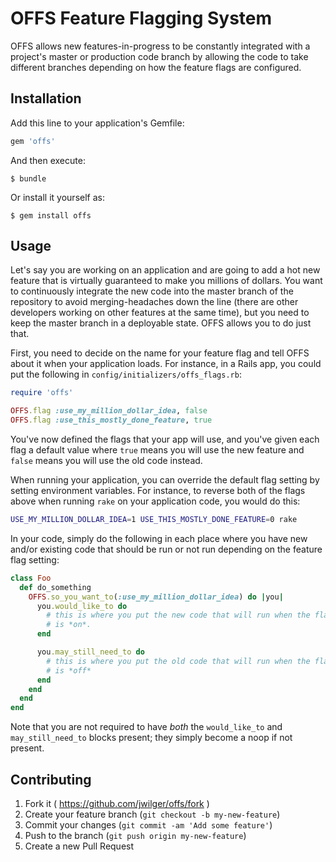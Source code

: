 # OFFS Feature Flagging System

OFFS allows new features-in-progress to be constantly integrated with
a project's master or production code branch by allowing the code to
take different branches depending on how the feature flags are
configured.

## Installation

Add this line to your application's Gemfile:

```ruby
gem 'offs'
```

And then execute:

    $ bundle

Or install it yourself as:

    $ gem install offs

## Usage

Let's say you are working on an application and are going to add a hot
new feature that is virtually guaranteed to make you millions of
dollars. You want to continuously integrate the new code into the master
branch of the repository to avoid merging-headaches down the line (there
are other developers working on other features at the same time), but
you need to keep the master branch in a deployable state. OFFS allows
you to do just that.

First, you need to decide on the name for your feature flag and tell
OFFS about it when your application loads. For instance, in a Rails app,
you could put the following in `config/initializers/offs_flags.rb`:

```ruby
require 'offs'

OFFS.flag :use_my_million_dollar_idea, false
OFFS.flag :use_this_mostly_done_feature, true
```

You've now defined the flags that your app will use, and you've given
each flag a default value where `true` means you will use the new
feature and `false` means you will use the old code instead.

When running your application, you can override the default flag setting
by setting environment variables. For instance, to reverse both of the
flags above when running `rake` on your application code, you would do
this:

```sh
USE_MY_MILLION_DOLLAR_IDEA=1 USE_THIS_MOSTLY_DONE_FEATURE=0 rake
```

In your code, simply do the following in each place where you have new
and/or existing code that should be run or not run depending on the
feature flag setting:

```ruby
class Foo
  def do_something
    OFFS.so_you_want_to(:use_my_million_dollar_idea) do |you|
      you.would_like_to do
        # this is where you put the new code that will run when the flag
        # is *on*.
      end

      you.may_still_need_to do
        # this is where you put the old code that will run when the flag
        # is *off*
      end
    end
  end
end
```

Note that you are not required to have *both* the `would_like_to` and
`may_still_need_to` blocks present; they simply become a noop if not
present.

## Contributing

1. Fork it ( https://github.com/jwilger/offs/fork )
2. Create your feature branch (`git checkout -b my-new-feature`)
3. Commit your changes (`git commit -am 'Add some feature'`)
4. Push to the branch (`git push origin my-new-feature`)
5. Create a new Pull Request
